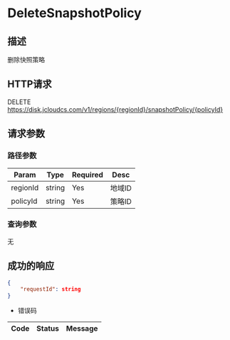 # DeleteSnapshotPolicy
## 描述

删除快照策略

## HTTP请求

DELETE <https://disk.jcloudcs.com/v1/regions/{regionId}/snapshotPolicy/{policyId}>

## 请求参数

### 路径参数

| Param | Type | Required | Desc |
|---|---|---|---|
| regionId | string | Yes | 地域ID |
| policyId | string | Yes | 策略ID |

### 查询参数

无

## 成功的响应

```json
{
    "requestId": string
}
```

- 错误码

| Code | Status | Message |
|---|---|---|

